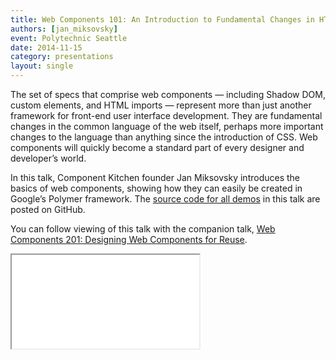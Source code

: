 ```yaml
---
title: Web Components 101: An Introduction to Fundamental Changes in HTML
authors: [jan_miksovsky]
event: Polytechnic Seattle
date: 2014-11-15
category: presentations
layout: single
---
```


The set of specs that comprise web components — including Shadow DOM, custom elements, and HTML imports — represent more than just another framework for front-end user interface development. They are fundamental changes in the common language of the web itself, perhaps more important changes to the language than anything since the introduction of CSS. Web components will quickly become a standard part of every designer and developer’s world.

<!-- Excerpt -->

In this talk, Component Kitchen founder Jan Miksovsky introduces the basics of web components, showing how they can easily be created in Google’s Polymer framework. The [source code for all demos](https://github.com/JanMiksovsky/polytechnic-demos) in this talk are posted on GitHub.

You can follow viewing of this talk with the companion talk, [Web Components 201: Designing Web Components for Reuse](/presentations/components-201-designing-components-for-reuse/).

<div class="iframe-wrap">
    <iframe src="//www.youtube.com/embed/hEzmy93zr0Y?start=540" itemprop="video"></iframe>
</div>
